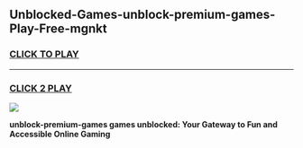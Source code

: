 
## Unblocked-Games-unblock-premium-games-Play-Free-mgnkt
<h3>
<a href="https://premium76.site?title=unblock-premium-games&ref=09A">CLICK TO PLAY</a></h3>
<hr>

<h3>
<a href="https://premium76.site?title=unblock-premium-games&ref=09A">CLICK 2 PLAY</a>
  
</h3>

<a href="https://premium76.site?title=unblock-premium-games&ref=09A"><img src="https://clearcache.store/games.png"></a>


**unblock-premium-games games unblocked: Your Gateway to Fun and Accessible Online Gaming**
